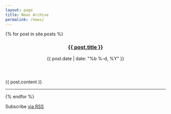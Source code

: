 ```yaml
---
layout: page
title: News Archive
permalink: /news/
---
```


{% for post in site.posts %}
  <article>
  	<header>
    	<h3 class="post-head"><a class="post-link" href="{{ post.url | prepend: site.baseurl }}">{{ post.title }}</a></h3>
    	<span class="post-meta">{{ post.date | date: "%b %-d, %Y" }}</span>
    </header>
    {{ post.content }}
  </article>
  <hr />
{% endfor %}

<p>Subscribe <a href="{{ "/feed.xml" | prepend: site.baseurl }}">via RSS</a></p>
